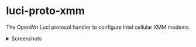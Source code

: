 # luci-proto-xmm
The OpenWrt Luci protocol handler to configure Intel cellular XMM modems.

<details>
   <summary>Screenshots</summary>

   ![](https://raw.githubusercontent.com/koshev-msk/modemfeed/master/luci/protocols/luci-proto-xmm/screenshots/interface.png)

   ![](https://raw.githubusercontent.com/koshev-msk/modemfeed/master/luci/protocols/luci-proto-xmm/screenshots/setup_general.png)

   ![](https://raw.githubusercontent.com/koshev-msk/modemfeed/master/luci/protocols/luci-proto-xmm/screenshots/setup_advanced.png)

</details>
